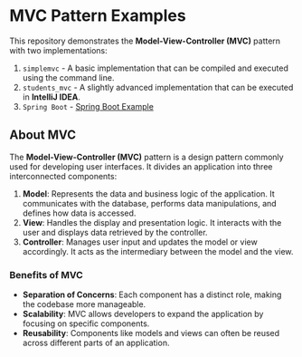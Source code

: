 # MVC Pattern Examples

This repository demonstrates the **Model-View-Controller (MVC)** pattern with two implementations:

1. `simplemvc` - A basic implementation that can be compiled and executed using the command line.
2. `students_mvc` - A slightly advanced implementation that can be executed in **IntelliJ IDEA**.
3. `Spring Boot` - [Spring Boot Example](https://github.com/KashifKhn/easybid_java_spring)

## About MVC

The **Model-View-Controller (MVC)** pattern is a design pattern commonly used for developing user interfaces. It divides an application into three interconnected components:

1. **Model**: Represents the data and business logic of the application. It communicates with the database, performs data manipulations, and defines how data is accessed.
2. **View**: Handles the display and presentation logic. It interacts with the user and displays data retrieved by the controller.
3. **Controller**: Manages user input and updates the model or view accordingly. It acts as the intermediary between the model and the view.

### Benefits of MVC

- **Separation of Concerns**: Each component has a distinct role, making the codebase more manageable.
- **Scalability**: MVC allows developers to expand the application by focusing on specific components.
- **Reusability**: Components like models and views can often be reused across different parts of an application.
